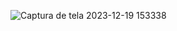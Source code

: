 ![Captura de tela 2023-12-19 153338](https://github.com/HenriqueArgolo/ValencaPets-clinicaVet/assets/79125655/1b3f6f43-59e8-4104-87c5-3c384ef11afb)
